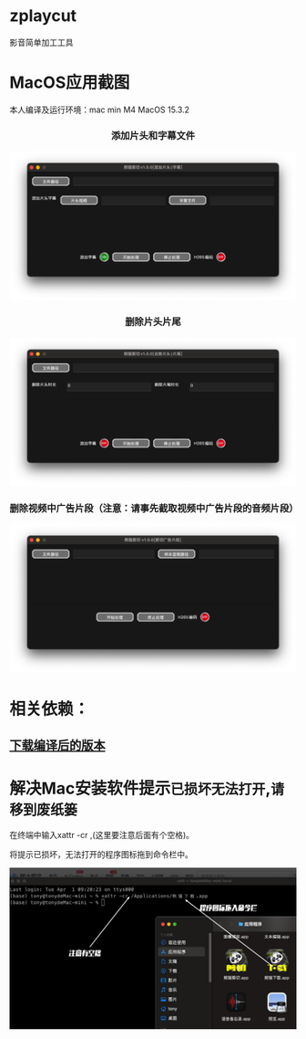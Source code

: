# zplaycut
影音简单加工工具

# MacOS应用截图

本人编译及运行环境：mac min M4 MacOS 15.3.2

<div align="center">

### 添加片头和字幕文件

[![ZPlayercut](https://raw.githubusercontent.com/tonyblues8/ZPlayerCut/refs/heads/main/pic/jp.png)](#MacOS应用截图)

### 删除片头片尾

[![ZPlayercut](https://raw.githubusercontent.com/tonyblues8/ZPlayerCut/refs/heads/main/pic/jp1.png)](#MacOS应用截图)

### 删除视频中广告片段（注意：请事先截取视频中广告片段的音频片段）

[![ZPlayercut](https://raw.githubusercontent.com/tonyblues8/ZPlayerCut/refs/heads/main/pic/jp2.png)](#MacOS应用截图)


</div>

# 相关依赖：



## <a href="https://github.com/tonyblues8/ZPlayerCut/releases">下载编译后的版本</a>


# 解决Mac安装软件提示`已损坏无法打开`,`请移到废纸篓`

在终端中输入xattr -cr ,(这里要注意后面有个空格)。

将提示已损坏，无法打开的程序图标拖到命令栏中。

[![ZPlayer](https://raw.githubusercontent.com/tonyblues8/ZPlayer/refs/heads/main/pic/jp2.png)](#解决Mac安装软件提示`已损坏无法打开`,`请移到废纸篓`)



